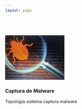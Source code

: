 ```yaml
---
layout: page
---
```

<section>
	<header class="major">
	</header>
	<div class="posts">
		<article>
			<a href="{{ 'captura-malware.html' | absolute_url }}" class="image"><img src="assets/img/malware.jpg" alt="" /></a>
			<h3>Captura de Malware</h3>
			<p>Topología sistema captura malware</p>
		</article>
	</div>
</section>
